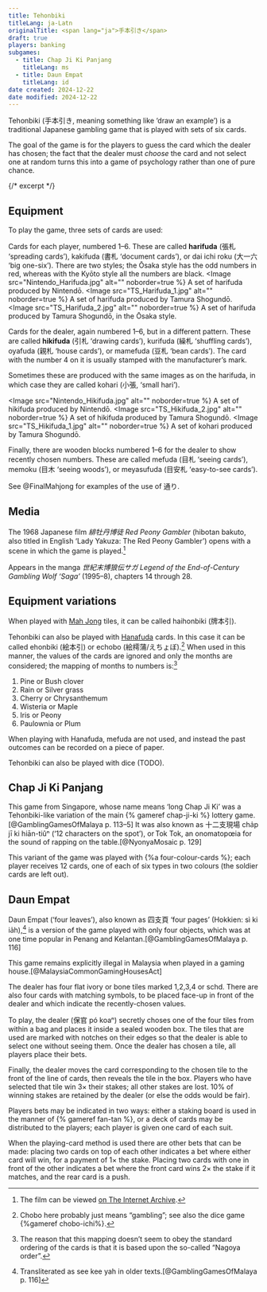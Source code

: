 ```yaml
---
title: Tehonbiki
titleLang: ja-Latn
originalTitle: <span lang="ja">手本引き</span>
draft: true
players: banking
subgames:
  - title: Chap Ji Ki Panjang
    titleLang: ms
  - title: Daun Empat
    titleLang: id
date created: 2024-12-22
date modified: 2024-12-22
---
```


<p class="lead">
<span lang="ja-Latn" class="noun aka">Tehonbiki</span> (<span lang="ja" class="aka">手本引き</span>, meaning something like ‘draw an example’) is a traditional Japanese gambling game that is played with sets of six cards.
</p>

The goal of the game is for the players to guess the card which the dealer has chosen; the fact that the dealer must _choose_ the card and not select one at random turns this into a game of psychology rather than one of pure chance.

{/* excerpt */}

## Equipment

To play the game, three sets of cards are used:

Cards for each player, numbered 1–6. These are called **<span lang="ja-Latn">hari&shy;fuda</span>** (<span lang="ja">張札</span> ‘spreading cards’), <span lang="ja-Latn">kaki&shy;fuda</span> (<span lang="ja">書札</span> ‘document cards’), or <span lang="ja-Latn">dai ichi roku</span> (<span lang="ja">大一六</span> ‘big one-six’). There are two styles; the Ōsaka style has the odd numbers in red, whereas with the Kyōto style all the numbers are black.
<Image src="Nintendo_Harifuda.jpg" alt="" noborder=true %}
A set of <span lang="ja-Latn">harifuda</span> produced by Nintendō.
</Image>
<Image src="TS_Harifuda_1.jpg" alt="" noborder=true %}
A set of <span lang="ja-Latn">harifuda</span> produced by Tamura Shogundō.
</Image>
<Image src="TS_Harifuda_2.jpg" alt="" noborder=true %}
A set of <span lang="ja-Latn">harifuda</span> produced by Tamura Shogundō, in the Ōsaka style.
</Image>

Cards for the dealer, again numbered 1–6, but in a different pattern. These are called **<span lang="ja-Latn">hiki&shy;fuda</span>** (<span lang="ja">引札</span> ‘drawing cards’), <span lang="ja-Latn">kuri&shy;fuda</span> (<span lang="ja">繰札</span> ‘shuffling cards’), <Pronounce lang="ja-Latn"  file="pronunciation_ja_親札.mp3" pronouncer="cochan0308">oya&shy;fuda</Pronounce> (<span lang="ja">親札</span> ‘house cards’), or <span lang="ja-Latn">mame&shy;fuda</span> (<span lang="ja">豆札</span> ‘bean cards’). The card with the number 4 on it is usually stamped with the manufacturer’s mark.

Sometimes these are produced with the same images as on the <span lang="ja-Latn">harifuda</span>, in which case they are called <span lang="ja-Latn">ko&shy;hari</span> (<span lang="ja">小張</span>, ‘small <span lang="ja-Latn">hari</span>’).

<Image src="Nintendo_Hikifuda.jpg" alt="" noborder=true %}
A set of <span lang="ja-Latn">hikifuda</span> produced by Nintendō.
</Image>
<Image src="TS_Hikifuda_2.jpg" alt="" noborder=true %}
A set of <span lang="ja-Latn">hikifuda</span> produced by Tamura Shogundō.
</Image>
<Image src="TS_Hikifuda_1.jpg" alt="" noborder=true %}
A set of <span lang="ja-Latn">kohari</span> produced by Tamura Shogundō.
</Image>

Finally, there are wooden blocks numbered 1–6 for the dealer to show recently chosen numbers. These are called <span lang="ja-Latn">mefuda</span> (<span lang="ja">目札</span> ‘seeing cards’), <span lang="ja-Latn">memoku</span> (<span lang="ja">目木</span> ‘seeing woods’), or <Pronounce lang="ja-Latn"  file="pronunciation_ja_目安札.mp3" pronouncer="cochan0308">meyasufuda</Pronounce> (<span lang="ja">目安札</span> ‘easy-to-see cards’).

See @FinalMahjong for examples of the use of <span lang="ja">通り</span>.

## Media

The 1968 Japanese film <cite lang="ja">緋牡丹博徒</cite> <cite>Red Peony Gambler</cite> (<Pronounce lang="ja-Latn"  pronouncer="mezashi" file="pronunciation_ja_緋牡丹博徒.mp3">hibotan bakuto</Pronounce>, also titled in English ‘Lady Yakuza: The Red Peony Gambler’) opens with a scene in which the game is played.[^fn0]

[^fn0]: The film can be viewed [on The Internet Archive](https://archive.org/details/LadyYakuzaTheRedPeonyGambler).

Appears in the manga <cite lang="ja">世紀末博狼伝サガ</cite> <cite>Legend of the End-of-Century Gambling Wolf ‘Saga’</cite> (1995–8), chapters 14 through 28.


## Equipment variations

When played with [Mah Jong](/equipment/mah-jong.html) tiles, it can be called <span lang="ja-Latn" class="aka">haihonbiki</span> (<span lang="ja" class="aka">牌本引</span>).

Tehonbiki can also be played with [Hanafuda](/equipment/hanafuda.html) cards. In this case it can be called <span lang="ja-Latn" class="aka">ehonbiki</span> (<span lang="ja" class="aka">絵本引</span>) or <span lang="ja-Latn" class="aka">echobo</span> (<span lang="ja" class="aka">絵樗蒲</span>/<span lang="ja" class="aka">えちょぼ</span>).[^fn1] When used in this manner, the values of the cards are ignored and only the months are considered; the mapping of months to numbers is:[^fn2]

[^fn1]: <span lang="ja-Latn">Chobo</span> here probably just means “gambling”; see also the dice game {%gameref chobo-ichi%}.

[^fn2]: The reason that this mapping doesn’t seem to obey the standard ordering of the cards is that it is based upon the so-called “Nagoya order”.

<ol class="columnar">
<li>Pine or Bush clover</li>
<li>Rain or Silver grass</li>
<li>Cherry or Chrysanthemum</li>
<li>Wisteria or Maple</li>
<li>Iris or Peony </li>
<li>Paulownia or Plum</li>
</ol>

When playing with Hanafuda, <span lang="ja-Latn">mefuda</span> are not used, and
instead the past outcomes can be recorded on a piece of paper.

Tehonbiki can also be played with dice (TODO).

## <span lang="ms" class="noun aka">Chap Ji Ki Panjang</span>

This game from Singapore, whose name means ‘long Chap Ji Ki’ was a <span lang="ja-Latn" class="noun">Tehonbiki</span>-like variation of the main {% gameref chap-ji-ki %} lottery game.[@GamblingGamesOfMalaya p. 113–5] It was also known as <span lang="nan" class="aka">十二支現場</span> <span lang="nan-Latn" class="aka">cha̍p jī ki hiān-tiûⁿ</span> (‘12 characters on the spot’), or <span lang="ms" class="noun aka">Tok Tok</span>, an onomatopœia for the sound of rapping on the table.[@NyonyaMosaic p. 129]

This variant of the game was played with {%a four-colour-cards %}; each player receives 12 cards, one of each of six types in two colours (the soldier cards are left out).

## <span lang="id" class="noun aka">Daun Empat</span>

<span lang="id" class="noun aka">Daun Empat</span> (‘four leaves’), also known as <span lang="nan" class="aka">四支頁</span> ‘four pages’ (Hokkien: <span lang="nan-Latn" class="aka">sì ki ia̍h</span>),[^fn3] is a version of the game played with only four objects, which was at one time popular in Penang and Kelantan.[@GamblingGamesOfMalaya p. 116]

[^fn3]: Transliterated as <span lang="nan-Latn" class="aka">see kee yah</span> in older texts.[@GamblingGamesOfMalaya p. 116]

This game remains explicitly illegal in Malaysia when played in a gaming house.[@MalaysiaCommonGamingHousesAct]

The dealer has four flat ivory or bone tiles marked <Cards>1,2,3,4</Cards> or <Cards>schd</Cards>. There are also four cards with matching symbols, to be placed face-up in front of the dealer and which indicate the recently-chosen values. 

To play, the dealer (<span lang="nan">保官</span> <span lang="nan-Latn">pó koaⁿ</span>) secretly choses one of the four tiles from within a bag and places it inside a sealed wooden box. The tiles that are used are marked with notches on their edges so that the dealer is able to select one without seeing them. Once the dealer has chosen a tile, all players place their bets. 

Finally, the dealer moves the card corresponding to the chosen tile to the front of the line of cards, then reveals the tile in the box. Players who have selected that tile win 3× their stakes; all other stakes are lost. 10% of winning stakes are retained by the dealer (or else the odds would be fair).

Players bets may be indicated in two ways: either a staking board is used in the manner of {% gameref fan-tan %}, or a deck of cards may be distributed to the players; each player is given one card of each suit.

When the playing-card method is used there are other bets that can be made: placing two cards on top of each other indicates a bet where either card will win, for a payment of 1× the stake. Placing two cards with one in front of the other indicates a bet where the front card wins 2× the stake if it matches, and the rear card is a push.
